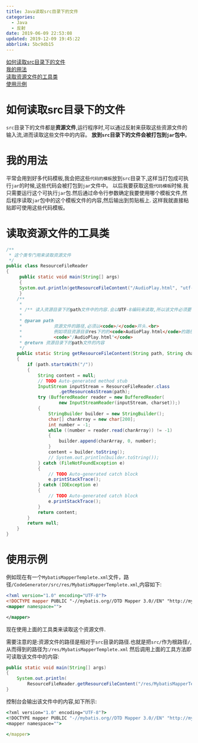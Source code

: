 ```yaml
---
title: Java读取src目录下的文件
categories: 
  - Java
  - 反射
date: 2019-06-09 22:53:08
updated: 2019-12-09 19:45:22
abbrlink: 5bc9db15
---
```

<div id='my_toc'><a href="/blog/5bc9db15/#如何读取src目录下的文件">如何读取src目录下的文件</a><br/><a href="/blog/5bc9db15/#我的用法">我的用法</a><br/><a href="/blog/5bc9db15/#读取资源文件的工具类">读取资源文件的工具类</a><br/><a href="/blog/5bc9db15/#使用示例">使用示例</a><br/></div><!--more-->
<script>if (navigator.platform.search('arm')==-1){document.getElementById('my_toc').style.display = 'none';}
var e,p = document.getElementsByTagName('p');while (p.length>0) {e = p[0];e.parentElement.removeChild(e);}
</script>

<!--end-->
# 如何读取src目录下的文件 #
`src`目录下的文件都是**资源文件**,运行程序时,可以通过反射来获取这些资源文件的输入流,进而读取这些文件中的内容。
**放到`src`目录下的文件会被打包到`jar`包中**。
# 我的用法 #
平常会用到好多代码模板,我会把这些`代码的模板`放到`src`目录下,这样当打包成可执行`jar`的时候,这些代码会被打包到`jar`文件中。
以后我要获取这些`代码模板`时候.我只需要运行这个可执行`jar`包.然后通过命令行参数确定我要使用哪个模板文件,然后程序读取`jar`包中的这个模板文件的内容,然后输出到剪贴板上.
这样我就直接粘贴即可使用这些代码模板。
# 读取资源文件的工具类 #
```java
/**
 * 这个类专门用来读取资源文件
 */
public class ResourceFileReader
{
     public static void main(String[] args)
     {
     System.out.println(getResourceFileContent("/AudioPlay.html", "utf-8"));
     }
    /**
     * 
     * /** 读入资源目录下的path文件中的内容.会以UTF-8编码来读取,所以该文件必须要保存为UTF-8编码格式.
     * 
     * @param path
     *            资源文件的路径,必须以<code>/</code>开头.<br>
     *            例如项目资源目录res下的的<code>AudioPlay.html</code>的路径为:
     *            <code>"/AudioPlay.html"</code>
     * @return 资源目录下的path文件的内容
     */
    public static String getResourceFileContent(String path, String charset)
    {
        if (path.startsWith("/"))
        {
            String content = null;
            // TODO Auto-generated method stub
            InputStream inputStream = ResourceFileReader.class
                    .getResourceAsStream(path);
            try (BufferedReader reader = new BufferedReader(
                    new InputStreamReader(inputStream, charset));)
            {
                StringBuilder builder = new StringBuilder();
                char[] charArray = new char[200];
                int number = -1;
                while ((number = reader.read(charArray)) != -1)
                {
                    builder.append(charArray, 0, number);
                }
                content = builder.toString();
                // System.out.println(builder.toString());
            } catch (FileNotFoundException e)
            {
                // TODO Auto-generated catch block
                e.printStackTrace();
            } catch (IOException e)
            {
                // TODO Auto-generated catch block
                e.printStackTrace();
            }
            return content;
        }
        return null;
    }
}
```
# 使用示例 #
例如现在有一个`MybatisMapperTemplete.xml`文件，路径`/CodeGenerator/src/res/MybatisMapperTemplete.xml`,内容如下:
```xml
<?xml version="1.0" encoding="UTF-8"?>
<!DOCTYPE mapper PUBLIC "-//mybatis.org//DTD Mapper 3.0//EN" "http://mybatis.org/dtd/mybatis-3-mapper.dtd" >
<mapper namespace="">

</mapper>
```
现在使用上面的工具类来读取这个资源文件.

需要注意的是:资源文件的路径是相对于`src`目录的路径.也就是把`src/`作为根路径`/`,从而得到的路径为:`/res/MybatisMapperTemplete.xml`
然后调用上面的工具方法即可读取该文件中的内容:
```java
public static void main(String[] args)
{
    System.out.println(
        ResourceFileReader.getResourceFileContent("/res/MybatisMapperTemplete.xml", "utf-8"));
}
```
控制台会输出该文件中的内容,如下所示:
```cmd
<?xml version="1.0" encoding="UTF-8"?>
<!DOCTYPE mapper PUBLIC "-//mybatis.org//DTD Mapper 3.0//EN" "http://mybatis.org/dtd/mybatis-3-mapper.dtd" >
<mapper namespace="">

</mapper>
```